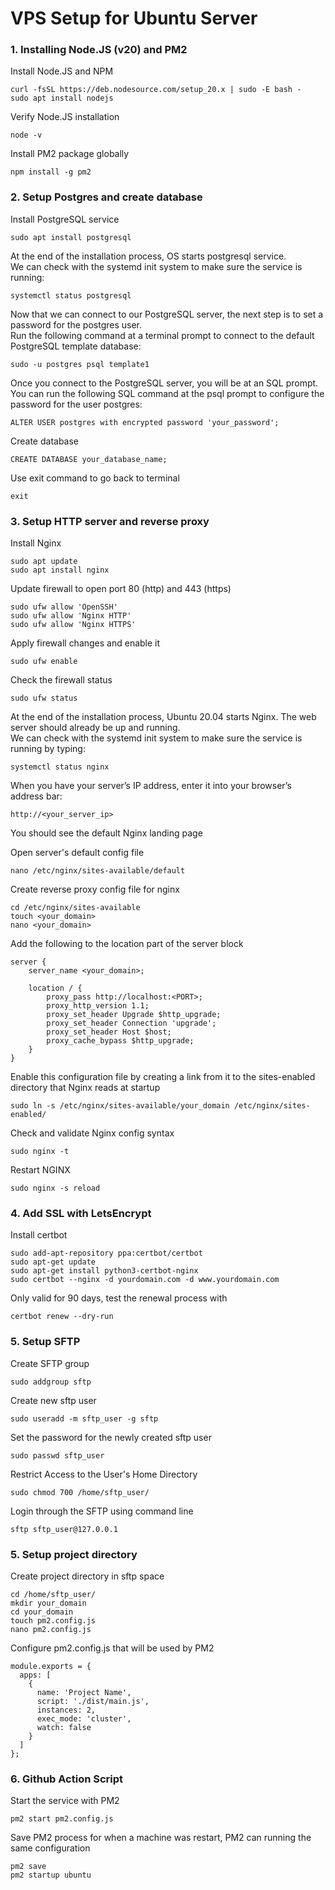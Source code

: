 # VPS Setup for Ubuntu Server

### 1. Installing Node.JS (v20) and PM2

Install Node.JS and NPM
```
curl -fsSL https://deb.nodesource.com/setup_20.x | sudo -E bash -
sudo apt install nodejs
```

Verify Node.JS installation
```
node -v
```

Install PM2 package globally
```
npm install -g pm2
```

### 2. Setup Postgres and create database

Install PostgreSQL service
```
sudo apt install postgresql
```

At the end of the installation process, OS starts postgresql service.<br />
We can check with the systemd init system to make sure the service is running:
```
systemctl status postgresql
```

Now that we can connect to our PostgreSQL server, the next step is to set a password for the postgres user.<br />
Run the following command at a terminal prompt to connect to the default PostgreSQL template database:
```
sudo -u postgres psql template1
```

Once you connect to the PostgreSQL server, you will be at an SQL prompt. <br />
You can run the following SQL command at the psql prompt to configure the password for the user postgres:
```
ALTER USER postgres with encrypted password 'your_password';
```

Create database
```
CREATE DATABASE your_database_name;
```

Use exit command to go back to terminal
```
exit
```


### 3. Setup HTTP server and reverse proxy

Install Nginx
```
sudo apt update
sudo apt install nginx
```

Update firewall to open port 80 (http) and 443 (https)
```
sudo ufw allow 'OpenSSH'
sudo ufw allow 'Nginx HTTP'
sudo ufw allow 'Nginx HTTPS'
```

Apply firewall changes and enable it
```
sudo ufw enable
```

Check the firewall status
```
sudo ufw status
```

At the end of the installation process, Ubuntu 20.04 starts Nginx. The web server should already be up and running.<br />
We can check with the systemd init system to make sure the service is running by typing:
```
systemctl status nginx
```

When you have your server’s IP address, enter it into your browser’s address bar:
```
http://<your_server_ip>
```
You should see the default Nginx landing page <br />


Open server's default config file
```
nano /etc/nginx/sites-available/default
```

Create reverse proxy config file for nginx
```
cd /etc/nginx/sites-available
touch <your_domain>
nano <your_domain>
```

Add the following to the location part of the server block
```
server {
    server_name <your_domain>;

    location / {
        proxy_pass http://localhost:<PORT>;
        proxy_http_version 1.1;
        proxy_set_header Upgrade $http_upgrade;
        proxy_set_header Connection 'upgrade';
        proxy_set_header Host $host;
        proxy_cache_bypass $http_upgrade;
    }
}
```

Enable this configuration file by creating a link from it to the sites-enabled directory that Nginx reads at startup
```
sudo ln -s /etc/nginx/sites-available/your_domain /etc/nginx/sites-enabled/
```

Check and validate Nginx config syntax
```
sudo nginx -t
```

Restart NGINX
```
sudo nginx -s reload
```


### 4. Add SSL with LetsEncrypt

Install certbot
```
sudo add-apt-repository ppa:certbot/certbot
sudo apt-get update
sudo apt-get install python3-certbot-nginx
sudo certbot --nginx -d yourdomain.com -d www.yourdomain.com
```

Only valid for 90 days, test the renewal process with
```
certbot renew --dry-run
```


### 5. Setup SFTP

Create SFTP group
```
sudo addgroup sftp
```

Create new sftp user
```
sudo useradd -m sftp_user -g sftp
```

Set the password for the newly created sftp user
```
sudo passwd sftp_user
```

Restrict Access to the User's Home Directory
```
sudo chmod 700 /home/sftp_user/
```

Login through the SFTP using command line
```
sftp sftp_user@127.0.0.1
```


### 5. Setup project directory

Create project directory in sftp space
```
cd /home/sftp_user/
mkdir your_domain
cd your_domain
touch pm2.config.js
nano pm2.config.js
```

Configure pm2.config.js that will be used by PM2
```
module.exports = {
  apps: [
    {
      name: 'Project Name',
      script: './dist/main.js',
      instances: 2,
      exec_mode: 'cluster',
      watch: false
    }
  ]
};
```


### 6. Github Action Script

Start the service with PM2
```
pm2 start pm2.config.js
```

Save PM2 process for when a machine was restart, PM2 can running the same configuration
```
pm2 save
pm2 startup ubuntu
```
